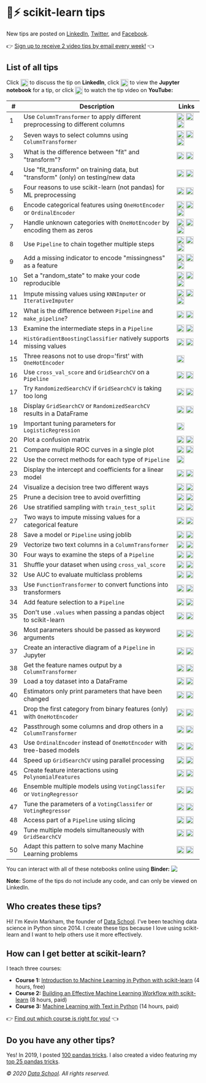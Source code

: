 # 🤖⚡ scikit-learn tips

New tips are posted on [LinkedIn](https://www.linkedin.com/in/justmarkham/), [Twitter](https://twitter.com/justmarkham), and [Facebook](https://www.facebook.com/DataScienceSchool/).

👉 [Sign up to receive 2 video tips by email every week!](https://scikit-learn.tips) 👈

## List of all tips

Click <img src="icons/in.svg" width="20px" align="top"> to discuss the tip on **LinkedIn**, click <img src="icons/nb.svg" width="20px" align="top"> to view the **Jupyter notebook** for a tip, or click <img src="icons/yt.svg" width="20px" align="top"> to watch the tip video on **YouTube:**

\# | Description | Links
--- | --- | ---
1 | Use `ColumnTransformer` to apply different preprocessing to different columns | <a href="https://www.linkedin.com/posts/justmarkham_sklearntips-machinelearning-python-activity-6645311881470885889-F-dm/"><img src="icons/in.svg" width="20px" align="top" title="Discuss"></a> <a href="https://nbviewer.jupyter.org/github/justmarkham/scikit-learn-tips/blob/master/notebooks/01_column_transformer.ipynb"><img src="icons/nb.svg" width="20px" align="top" title="View code"></a> <a href="https://www.youtube.com/watch?v=NGq8wnH5VSo&list=PL5-da3qGB5ID7YYAqireYEew2mWVvgmj6&index=1"><img src="icons/yt.svg" width="20px" align="top" title="Watch video"></a>
2 | Seven ways to select columns using `ColumnTransformer` | <a href="https://www.linkedin.com/posts/justmarkham_sklearntips-machinelearning-python-activity-6645666737507352576-J3fh/"><img src="icons/in.svg" width="20px" align="top" title="Discuss"></a> <a href="https://nbviewer.jupyter.org/github/justmarkham/scikit-learn-tips/blob/master/notebooks/02_select_columns.ipynb"><img src="icons/nb.svg" width="20px" align="top" title="View code"></a> <a href="https://www.youtube.com/watch?v=sCt4LVD5hPc&list=PL5-da3qGB5ID7YYAqireYEew2mWVvgmj6&index=2"><img src="icons/yt.svg" width="20px" align="top" title="Watch video"></a>
3 | What is the difference between "fit" and "transform"? | <a href="https://www.linkedin.com/posts/justmarkham_sklearntips-machinelearning-python-activity-6646039996639825920-DwUd/"><img src="icons/in.svg" width="20px" align="top" title="Discuss"></a> <a href="https://www.youtube.com/watch?v=g2XsZdwbCCs&list=PL5-da3qGB5ID7YYAqireYEew2mWVvgmj6&index=3"><img src="icons/yt.svg" width="20px" align="top" title="Watch video"></a>
4 | Use "fit_transform" on training data, but "transform" (only) on testing/new data | <a href="https://www.linkedin.com/posts/justmarkham_sklearntips-machinelearning-python-activity-6646386464672272385-hGk2/"><img src="icons/in.svg" width="20px" align="top" title="Discuss"></a> <a href="https://www.youtube.com/watch?v=6as06vtXNL8&list=PL5-da3qGB5ID7YYAqireYEew2mWVvgmj6&index=4"><img src="icons/yt.svg" width="20px" align="top" title="Watch video"></a>
5 | Four reasons to use scikit-learn (not pandas) for ML preprocessing | <a href="https://www.linkedin.com/posts/justmarkham_sklearntips-machinelearning-python-activity-6646739773820059648-CfMc/"><img src="icons/in.svg" width="20px" align="top" title="Discuss"></a> <a href="https://www.youtube.com/watch?v=yv4adDGcFE8&list=PL5-da3qGB5ID7YYAqireYEew2mWVvgmj6&index=5"><img src="icons/yt.svg" width="20px" align="top" title="Watch video"></a>
6 | Encode categorical features using `OneHotEncoder` or `OrdinalEncoder` | <a href="https://www.linkedin.com/posts/justmarkham_sklearntips-machinelearning-python-activity-6647897085251239936-w587/"><img src="icons/in.svg" width="20px" align="top" title="Discuss"></a> <a href="https://nbviewer.jupyter.org/github/justmarkham/scikit-learn-tips/blob/master/notebooks/06_encode_categorical_features.ipynb"><img src="icons/nb.svg" width="20px" align="top" title="View code"></a> <a href="https://www.youtube.com/watch?v=0w78CHM_ubM&list=PL5-da3qGB5ID7YYAqireYEew2mWVvgmj6&index=6"><img src="icons/yt.svg" width="20px" align="top" title="Watch video"></a>
7 | Handle unknown categories with `OneHotEncoder` by encoding them as zeros | <a href="https://www.linkedin.com/posts/justmarkham_sklearntips-machinelearning-python-activity-6648203250950553600-IpGr/"><img src="icons/in.svg" width="20px" align="top" title="Discuss"></a> <a href="https://nbviewer.jupyter.org/github/justmarkham/scikit-learn-tips/blob/master/notebooks/07_handle_unknown_categories.ipynb"><img src="icons/nb.svg" width="20px" align="top" title="View code"></a> <a href="https://www.youtube.com/watch?v=bA6mYC1a_Eg&list=PL5-da3qGB5ID7YYAqireYEew2mWVvgmj6&index=7"><img src="icons/yt.svg" width="20px" align="top" title="Watch video"></a>
8 | Use `Pipeline` to chain together multiple steps | <a href="https://www.linkedin.com/posts/justmarkham_sklearntips-machinelearning-python-activity-6648570918979325952-vrWw/"><img src="icons/in.svg" width="20px" align="top" title="Discuss"></a> <a href="https://nbviewer.jupyter.org/github/justmarkham/scikit-learn-tips/blob/master/notebooks/08_pipeline.ipynb"><img src="icons/nb.svg" width="20px" align="top" title="View code"></a> <a href="https://www.youtube.com/watch?v=1Y6O9nCo0-I&list=PL5-da3qGB5ID7YYAqireYEew2mWVvgmj6&index=8"><img src="icons/yt.svg" width="20px" align="top" title="Watch video"></a>
9 | Add a missing indicator to encode "missingness" as a feature | <a href="https://www.linkedin.com/posts/justmarkham_sklearntips-machinelearning-python-activity-6648932419095322624-hH5F/"><img src="icons/in.svg" width="20px" align="top" title="Discuss"></a> <a href="https://nbviewer.jupyter.org/github/justmarkham/scikit-learn-tips/blob/master/notebooks/09_add_missing_indicator.ipynb"><img src="icons/nb.svg" width="20px" align="top" title="View code"></a> <a href="https://www.youtube.com/watch?v=DKmDJJzayZw&list=PL5-da3qGB5ID7YYAqireYEew2mWVvgmj6&index=9"><img src="icons/yt.svg" width="20px" align="top" title="Watch video"></a>
10 | Set a "random_state" to make your code reproducible | <a href="https://www.linkedin.com/posts/justmarkham_sklearntips-machinelearning-python-activity-6649289189365989376-8QbM/"><img src="icons/in.svg" width="20px" align="top" title="Discuss"></a> <a href="https://nbviewer.jupyter.org/github/justmarkham/scikit-learn-tips/blob/master/notebooks/10_random_state.ipynb"><img src="icons/nb.svg" width="20px" align="top" title="View code"></a> <a href="https://www.youtube.com/watch?v=WAdrXVnOTIM&list=PL5-da3qGB5ID7YYAqireYEew2mWVvgmj6&index=10"><img src="icons/yt.svg" width="20px" align="top" title="Watch video"></a>
11 | Impute missing values using `KNNImputer` or `IterativeImputer` | <a href="https://www.linkedin.com/posts/justmarkham_sklearntips-machinelearning-python-activity-6650374643419090944-GHyR/"><img src="icons/in.svg" width="20px" align="top" title="Discuss"></a> <a href="https://nbviewer.jupyter.org/github/justmarkham/scikit-learn-tips/blob/master/notebooks/11_new_imputers.ipynb"><img src="icons/nb.svg" width="20px" align="top" title="View code"></a> <a href="https://www.youtube.com/watch?v=m_qKhnaYZlc&list=PL5-da3qGB5ID7YYAqireYEew2mWVvgmj6&index=11"><img src="icons/yt.svg" width="20px" align="top" title="Watch video"></a>
12 | What is the difference between `Pipeline` and `make_pipeline`? | <a href="https://www.linkedin.com/posts/justmarkham_sklearntips-machinelearning-python-activity-6650753557052088320-cEJB/"><img src="icons/in.svg" width="20px" align="top" title="Discuss"></a> <a href="https://nbviewer.jupyter.org/github/justmarkham/scikit-learn-tips/blob/master/notebooks/12_pipeline_vs_make_pipeline.ipynb"><img src="icons/nb.svg" width="20px" align="top" title="View code"></a>
13 | Examine the intermediate steps in a `Pipeline` | <a href="https://www.linkedin.com/posts/justmarkham_sklearntips-machinelearning-python-activity-6651109694704279553-K-xY/"><img src="icons/in.svg" width="20px" align="top" title="Discuss"></a> <a href="https://nbviewer.jupyter.org/github/justmarkham/scikit-learn-tips/blob/master/notebooks/13_examine_pipeline_steps.ipynb"><img src="icons/nb.svg" width="20px" align="top" title="View code"></a>
14 | `HistGradientBoostingClassifier` natively supports missing values | <a href="https://www.linkedin.com/posts/justmarkham_sklearntips-machinelearning-python-activity-6651478075181711360-oyoW/"><img src="icons/in.svg" width="20px" align="top" title="Discuss"></a> <a href="https://nbviewer.jupyter.org/github/justmarkham/scikit-learn-tips/blob/master/notebooks/14_handle_missing_values.ipynb"><img src="icons/nb.svg" width="20px" align="top" title="View code"></a>
15 | Three reasons not to use drop='first' with `OneHotEncoder` | <a href="https://www.linkedin.com/posts/justmarkham_sklearntips-machinelearning-python-activity-6651812212270788609-lhE1/"><img src="icons/in.svg" width="20px" align="top" title="Discuss"></a>
16 | Use `cross_val_score` and `GridSearchCV` on a `Pipeline` | <a href="https://www.linkedin.com/posts/justmarkham_sklearntips-machinelearning-python-activity-6652964623681142786-x34T/"><img src="icons/in.svg" width="20px" align="top" title="Discuss"></a> <a href="https://nbviewer.jupyter.org/github/justmarkham/scikit-learn-tips/blob/master/notebooks/16_pipeline_cross_validation.ipynb"><img src="icons/nb.svg" width="20px" align="top" title="View code"></a>
17 | Try `RandomizedSearchCV` if `GridSearchCV` is taking too long | <a href="https://www.linkedin.com/posts/justmarkham_sklearntips-machinelearning-python-activity-6653289531778887680-5YA1/"><img src="icons/in.svg" width="20px" align="top" title="Discuss"></a> <a href="https://nbviewer.jupyter.org/github/justmarkham/scikit-learn-tips/blob/master/notebooks/17_randomized_search.ipynb"><img src="icons/nb.svg" width="20px" align="top" title="View code"></a>
18 | Display `GridSearchCV` or `RandomizedSearchCV` results in a DataFrame | <a href="https://www.linkedin.com/posts/justmarkham_sklearntips-pandas-machinelearning-activity-6653654769267208192-h5qv/"><img src="icons/in.svg" width="20px" align="top" title="Discuss"></a> <a href="https://nbviewer.jupyter.org/github/justmarkham/scikit-learn-tips/blob/master/notebooks/18_hyperparameter_search_results.ipynb"><img src="icons/nb.svg" width="20px" align="top" title="View code"></a>
19 | Important tuning parameters for `LogisticRegression` | <a href="https://www.linkedin.com/posts/justmarkham_sklearntips-machinelearning-python-activity-6654000730321534976-Um6C/"><img src="icons/in.svg" width="20px" align="top" title="Discuss"></a>
20 | Plot a confusion matrix | <a href="https://www.linkedin.com/posts/justmarkham_sklearntips-machinelearning-python-activity-6654398086783213568-fb8p/"><img src="icons/in.svg" width="20px" align="top" title="Discuss"></a> <a href="https://nbviewer.jupyter.org/github/justmarkham/scikit-learn-tips/blob/master/notebooks/20_plot_confusion_matrix.ipynb"><img src="icons/nb.svg" width="20px" align="top" title="View code"></a>
21 | Compare multiple ROC curves in a single plot | <a href="https://www.linkedin.com/posts/justmarkham_sklearntips-machinelearning-python-activity-6655489426082316288-yVzb/"><img src="icons/in.svg" width="20px" align="top" title="Discuss"></a> <a href="https://nbviewer.jupyter.org/github/justmarkham/scikit-learn-tips/blob/master/notebooks/21_plot_roc_curve.ipynb"><img src="icons/nb.svg" width="20px" align="top" title="View code"></a>
22 | Use the correct methods for each type of `Pipeline` | <a href="https://www.linkedin.com/posts/justmarkham_sklearntips-machinelearning-python-activity-6655822391479980033-KUqD/"><img src="icons/in.svg" width="20px" align="top" title="Discuss"></a>
23 | Display the intercept and coefficients for a linear model | <a href="https://www.linkedin.com/posts/justmarkham_sklearntips-machinelearning-python-activity-6656171291986456576-4vSf/"><img src="icons/in.svg" width="20px" align="top" title="Discuss"></a> <a href="https://nbviewer.jupyter.org/github/justmarkham/scikit-learn-tips/blob/master/notebooks/23_linear_model_coefficients.ipynb"><img src="icons/nb.svg" width="20px" align="top" title="View code"></a>
24 | Visualize a decision tree two different ways | <a href="https://www.linkedin.com/posts/justmarkham_sklearntips-machinelearning-python-activity-6656534743049392128-J7-r/"><img src="icons/in.svg" width="20px" align="top" title="Discuss"></a> <a href="https://nbviewer.jupyter.org/github/justmarkham/scikit-learn-tips/blob/master/notebooks/24_decision_tree_visualization.ipynb"><img src="icons/nb.svg" width="20px" align="top" title="View code"></a>
25 | Prune a decision tree to avoid overfitting | <a href="https://www.linkedin.com/posts/justmarkham_sklearntips-machinelearning-python-activity-6656901820478210048-h2IN/"><img src="icons/in.svg" width="20px" align="top" title="Discuss"></a> <a href="https://nbviewer.jupyter.org/github/justmarkham/scikit-learn-tips/blob/master/notebooks/25_decision_tree_pruning.ipynb"><img src="icons/nb.svg" width="20px" align="top" title="View code"></a>
26 | Use stratified sampling with `train_test_split` | <a href="https://www.linkedin.com/posts/justmarkham_sklearntips-machinelearning-python-activity-6658009817619185665-hICv/"><img src="icons/in.svg" width="20px" align="top" title="Discuss"></a> <a href="https://nbviewer.jupyter.org/github/justmarkham/scikit-learn-tips/blob/master/notebooks/26_stratified_train_test_split.ipynb"><img src="icons/nb.svg" width="20px" align="top" title="View code"></a>
27 | Two ways to impute missing values for a categorical feature | <a href="https://www.linkedin.com/posts/justmarkham_sklearntips-machinelearning-python-activity-6658368383425347588-tiW-/"><img src="icons/in.svg" width="20px" align="top" title="Discuss"></a> <a href="https://nbviewer.jupyter.org/github/justmarkham/scikit-learn-tips/blob/master/notebooks/27_impute_categorical_features.ipynb"><img src="icons/nb.svg" width="20px" align="top" title="View code"></a>
28 | Save a model or `Pipeline` using joblib | <a href="https://www.linkedin.com/posts/justmarkham_sklearntips-machinelearning-python-activity-6660528924725964800-U7I3/"><img src="icons/in.svg" width="20px" align="top" title="Discuss"></a> <a href="https://nbviewer.jupyter.org/github/justmarkham/scikit-learn-tips/blob/master/notebooks/28_joblib.ipynb"><img src="icons/nb.svg" width="20px" align="top" title="View code"></a>
29 | Vectorize two text columns in a `ColumnTransformer` | <a href="https://www.linkedin.com/posts/justmarkham_sklearntips-machinelearning-python-activity-6661254380647440384-4maW/"><img src="icons/in.svg" width="20px" align="top" title="Discuss"></a> <a href="https://nbviewer.jupyter.org/github/justmarkham/scikit-learn-tips/blob/master/notebooks/29_vectorize_two_columns.ipynb"><img src="icons/nb.svg" width="20px" align="top" title="View code"></a>
30 | Four ways to examine the steps of a `Pipeline` | <a href="https://www.linkedin.com/posts/justmarkham_sklearntips-machinelearning-python-activity-6661979233897771009-sE0Q/"><img src="icons/in.svg" width="20px" align="top" title="Discuss"></a> <a href="https://nbviewer.jupyter.org/github/justmarkham/scikit-learn-tips/blob/master/notebooks/30_examine_pipeline_steps.ipynb"><img src="icons/nb.svg" width="20px" align="top" title="View code"></a>
31 | Shuffle your dataset when using `cross_val_score` | <a href="https://www.linkedin.com/posts/justmarkham_sklearntips-machinelearning-python-activity-6663830752553250816-7Wf0/"><img src="icons/in.svg" width="20px" align="top" title="Discuss"></a> <a href="https://nbviewer.jupyter.org/github/justmarkham/scikit-learn-tips/blob/master/notebooks/31_kfold_shuffle.ipynb"><img src="icons/nb.svg" width="20px" align="top" title="View code"></a>
32 | Use AUC to evaluate multiclass problems | <a href="https://www.linkedin.com/posts/justmarkham_sklearntips-machinelearning-python-activity-6665599921917353984-9Xda/"><img src="icons/in.svg" width="20px" align="top" title="Discuss"></a> <a href="https://nbviewer.jupyter.org/github/justmarkham/scikit-learn-tips/blob/master/notebooks/32_multiclass_auc.ipynb"><img src="icons/nb.svg" width="20px" align="top" title="View code"></a>
33 | Use `FunctionTransformer` to convert functions into transformers | <a href="https://www.linkedin.com/posts/justmarkham_sklearntips-machinelearning-python-activity-6666323912193822721-Xzg3/"><img src="icons/in.svg" width="20px" align="top" title="Discuss"></a> <a href="https://nbviewer.jupyter.org/github/justmarkham/scikit-learn-tips/blob/master/notebooks/33_function_transformer.ipynb"><img src="icons/nb.svg" width="20px" align="top" title="View code"></a>
34 | Add feature selection to a `Pipeline` | <a href="https://www.linkedin.com/posts/justmarkham_sklearntips-machinelearning-python-activity-6666768001813110784-zX-i/"><img src="icons/in.svg" width="20px" align="top" title="Discuss"></a> <a href="https://nbviewer.jupyter.org/github/justmarkham/scikit-learn-tips/blob/master/notebooks/34_feature_selection.ipynb"><img src="icons/nb.svg" width="20px" align="top" title="View code"></a>
35 | Don't use `.values` when passing a pandas object to scikit-learn | <a href="https://www.linkedin.com/posts/justmarkham_sklearntips-machinelearning-python-activity-6667045088918597632-jUK2/"><img src="icons/in.svg" width="20px" align="top" title="Discuss"></a> <a href="https://nbviewer.jupyter.org/github/justmarkham/scikit-learn-tips/blob/master/notebooks/35_pass_pandas_object.ipynb"><img src="icons/nb.svg" width="20px" align="top" title="View code"></a>
36 | Most parameters should be passed as keyword arguments | <a href="https://www.linkedin.com/posts/justmarkham_sklearntips-machinelearning-python-activity-6670749637198123008-7Syk/"><img src="icons/in.svg" width="20px" align="top" title="Discuss"></a> <a href="https://nbviewer.jupyter.org/github/justmarkham/scikit-learn-tips/blob/master/notebooks/36_keyword_arguments.ipynb"><img src="icons/nb.svg" width="20px" align="top" title="View code"></a>
37 | Create an interactive diagram of a `Pipeline` in Jupyter | <a href="https://www.linkedin.com/posts/justmarkham_sklearntips-machinelearning-python-activity-6671044463227490304-bT0u/"><img src="icons/in.svg" width="20px" align="top" title="Discuss"></a> <a href="https://nbviewer.jupyter.org/github/justmarkham/scikit-learn-tips/blob/master/notebooks/37_pipeline_diagram.ipynb"><img src="icons/nb.svg" width="20px" align="top" title="View code"></a>
38 | Get the feature names output by a `ColumnTransformer` | <a href="https://www.linkedin.com/posts/justmarkham_sklearntips-machinelearning-python-activity-6671411158060277760-Bg82/"><img src="icons/in.svg" width="20px" align="top" title="Discuss"></a> <a href="https://nbviewer.jupyter.org/github/justmarkham/scikit-learn-tips/blob/master/notebooks/38_get_feature_names.ipynb"><img src="icons/nb.svg" width="20px" align="top" title="View code"></a>
39 | Load a toy dataset into a DataFrame | <a href="https://www.linkedin.com/posts/justmarkham_sklearntips-machinelearning-python-activity-6671768842949283840-JkTU/"><img src="icons/in.svg" width="20px" align="top" title="Discuss"></a> <a href="https://nbviewer.jupyter.org/github/justmarkham/scikit-learn-tips/blob/master/notebooks/39_toy_dataset.ipynb"><img src="icons/nb.svg" width="20px" align="top" title="View code"></a>
40 | Estimators only print parameters that have been changed | <a href="https://www.linkedin.com/posts/justmarkham_sklearntips-machinelearning-python-activity-6672157401648631808-g85G/"><img src="icons/in.svg" width="20px" align="top" title="Discuss"></a> <a href="https://nbviewer.jupyter.org/github/justmarkham/scikit-learn-tips/blob/master/notebooks/40_print_changed_only.ipynb"><img src="icons/nb.svg" width="20px" align="top" title="View code"></a>
41 | Drop the first category from binary features (only) with `OneHotEncoder` | <a href="https://www.linkedin.com/posts/justmarkham_sklearntips-machinelearning-python-activity-6675807352677117952-hhss/"><img src="icons/in.svg" width="20px" align="top" title="Discuss"></a> <a href="https://nbviewer.jupyter.org/github/justmarkham/scikit-learn-tips/blob/master/notebooks/41_drop_if_binary.ipynb"><img src="icons/nb.svg" width="20px" align="top" title="View code"></a>
42 | Passthrough some columns and drop others in a `ColumnTransformer` | <a href="https://www.linkedin.com/posts/justmarkham_sklearntips-machinelearning-python-activity-6676145879545712640-BQAU/"><img src="icons/in.svg" width="20px" align="top" title="Discuss"></a> <a href="https://nbviewer.jupyter.org/github/justmarkham/scikit-learn-tips/blob/master/notebooks/42_passthrough_or_drop.ipynb"><img src="icons/nb.svg" width="20px" align="top" title="View code"></a>
43 | Use `OrdinalEncoder` instead of `OneHotEncoder` with tree-based models | <a href="https://www.linkedin.com/posts/justmarkham_sklearntips-machinelearning-python-activity-6704054381291163648-pL-P/"><img src="icons/in.svg" width="20px" align="top" title="Discuss"></a> <a href="https://nbviewer.jupyter.org/github/justmarkham/scikit-learn-tips/blob/master/notebooks/43_ordinal_encoding_for_trees.ipynb"><img src="icons/nb.svg" width="20px" align="top" title="View code"></a>
44 | Speed up `GridSearchCV` using parallel processing | <a href="https://www.linkedin.com/posts/justmarkham_sklearntips-machinelearning-python-activity-6704396461938933760-EdTH/"><img src="icons/in.svg" width="20px" align="top" title="Discuss"></a> <a href="https://nbviewer.jupyter.org/github/justmarkham/scikit-learn-tips/blob/master/notebooks/44_parallel_processing.ipynb"><img src="icons/nb.svg" width="20px" align="top" title="View code"></a>
45 | Create feature interactions using `PolynomialFeatures` | <a href="https://www.linkedin.com/posts/justmarkham_sklearntips-machinelearning-python-activity-6704770161905401856-iG8X/"><img src="icons/in.svg" width="20px" align="top" title="Discuss"></a> <a href="https://nbviewer.jupyter.org/github/justmarkham/scikit-learn-tips/blob/master/notebooks/45_feature_interactions.ipynb"><img src="icons/nb.svg" width="20px" align="top" title="View code"></a>
46 | Ensemble multiple models using `VotingClassifer` or `VotingRegressor` | <a href="https://www.linkedin.com/posts/justmarkham_sklearntips-machinelearning-python-activity-6706193770704175104-4W7e/"><img src="icons/in.svg" width="20px" align="top" title="Discuss"></a> <a href="https://nbviewer.jupyter.org/github/justmarkham/scikit-learn-tips/blob/master/notebooks/46_ensembling.ipynb"><img src="icons/nb.svg" width="20px" align="top" title="View code"></a>
47 | Tune the parameters of a `VotingClassifer` or `VotingRegressor` | <a href="https://www.linkedin.com/posts/justmarkham_sklearntips-machinelearning-python-activity-6706562127303442433-XSiW/"><img src="icons/in.svg" width="20px" align="top" title="Discuss"></a> <a href="https://nbviewer.jupyter.org/github/justmarkham/scikit-learn-tips/blob/master/notebooks/47_ensemble_tuning.ipynb"><img src="icons/nb.svg" width="20px" align="top" title="View code"></a>
48 | Access part of a `Pipeline` using slicing | <a href="https://www.linkedin.com/posts/justmarkham_sklearntips-machinelearning-python-activity-6706912855742140416-cDYz/"><img src="icons/in.svg" width="20px" align="top" title="Discuss"></a> <a href="https://nbviewer.jupyter.org/github/justmarkham/scikit-learn-tips/blob/master/notebooks/48_pipeline_slicing.ipynb"><img src="icons/nb.svg" width="20px" align="top" title="View code"></a>
49 | Tune multiple models simultaneously with `GridSearchCV` | <a href="https://www.linkedin.com/posts/justmarkham_sklearntips-machinelearning-python-activity-6707287625881022465-UUwO/"><img src="icons/in.svg" width="20px" align="top" title="Discuss"></a> <a href="https://nbviewer.jupyter.org/github/justmarkham/scikit-learn-tips/blob/master/notebooks/49_tune_multiple_models.ipynb"><img src="icons/nb.svg" width="20px" align="top" title="View code"></a>
50 | Adapt this pattern to solve many Machine Learning problems | <a href="https://www.linkedin.com/posts/justmarkham_sklearntips-machinelearning-python-activity-6707651810888421377-pTs8/"><img src="icons/in.svg" width="20px" align="top" title="Discuss"></a> <a href="https://nbviewer.jupyter.org/github/justmarkham/scikit-learn-tips/blob/master/notebooks/50_simple_ml_pattern.ipynb"><img src="icons/nb.svg" width="20px" align="top" title="View code"></a>

You can interact with all of these notebooks online using **Binder:** <a href="https://mybinder.org/v2/gh/justmarkham/scikit-learn-tips/master?filepath=notebooks%2F"><img src="icons/binder.svg" align="top"></a>

**Note:** Some of the tips do not include any code, and can only be viewed on LinkedIn.

## Who creates these tips?

Hi! I'm Kevin Markham, the founder of [Data School](https://www.dataschool.io). I've been teaching data science in Python since 2014. I create these tips because I love using scikit-learn and I want to help others use it more effectively.

## How can I get better at scikit-learn?

I teach three courses:

- **Course 1:** [Introduction to Machine Learning in Python with scikit-learn](https://courses.dataschool.io/introduction-to-machine-learning-with-scikit-learn) (4 hours, free)
- **Course 2:** [Building an Effective Machine Learning Workflow with scikit-learn](https://courses.dataschool.io/building-an-effective-machine-learning-workflow-with-scikit-learn) (8 hours, paid)
- **Course 3:** [Machine Learning with Text in Python](https://www.dataschool.io/learn/) (14 hours, paid)

👉 [Find out which course is right for you!](https://www.dataschool.io/ml-courses/) 👈

## Do you have any other tips?

Yes! In 2019, I posted [100 pandas tricks](https://www.dataschool.io/python-pandas-tips-and-tricks/). I also created a video featuring my [top 25 pandas tricks](https://www.dataschool.io/python-pandas-tricks/).

*© 2020 [Data School](https://www.dataschool.io). All rights reserved.*
